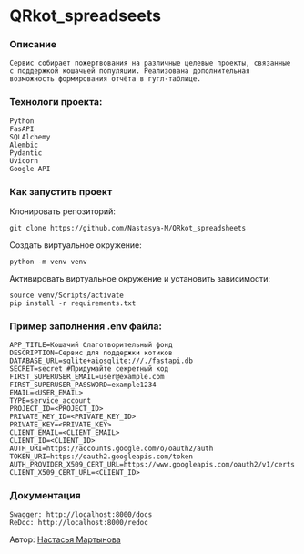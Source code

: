 # QRkot_spreadseets
### Описание 
```
Сервис собирает пожертвования на различные целевые проекты, связанные с поддержкой кошачьей популяции. Реализована дополнительная возможность формирования отчёта в гугл-таблице.
```

### Технологи проекта:
```
Python
FasAPI
SQLAlchemy
Alembic
Pydantic
Uvicorn
Google API
```

### Как запустить проект

Клонировать репозиторий:
```
git clone https://github.com/Nastasya-M/QRkot_spreadsheets
```
Создать виртуальное окружение:
```
python -m venv venv
```
Активировать виртуальное окружение и установить зависимости:
```
source venv/Scripts/activate
pip install -r requirements.txt
```

### Пример заполнения .env файла:
```
APP_TITLE=Кошачий благотворительный фонд
DESCRIPTION=Сервис для поддержки котиков
DATABASE_URL=sqlite+aiosqlite:///./fastapi.db
SECRET=secret #Придумайте секретный код
FIRST_SUPERUSER_EMAIL=user@example.com
FIRST_SUPERUSER_PASSWORD=example1234
EMAIL=<USER_EMAIL>
TYPE=service_account
PROJECT_ID=<PROJECT_ID>
PRIVATE_KEY_ID=<PRIVATE_KEY_ID>
PRIVATE_KEY=<PRIVATE_KEY>
CLIENT_EMAIL=<CLIENT_EMAIL>
CLIENT_ID=<CLIENT_ID>
AUTH_URI=https://accounts.google.com/o/oauth2/auth
TOKEN_URI=https://oauth2.googleapis.com/token
AUTH_PROVIDER_X509_CERT_URL=https://www.googleapis.com/oauth2/v1/certs
CLIENT_X509_CERT_URL=<CLIENT_ID>
```


### Документация
```
Swagger: http://localhost:8000/docs
ReDoc: http://localhost:8000/redoc
```
Автор: [Настасья Мартынова](https://github.com/Nastasya-M)